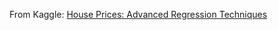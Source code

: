
From Kaggle:
[House Prices: Advanced Regression Techniques](https://www.kaggle.com/c/house-prices-advanced-regression-techniques/data)
